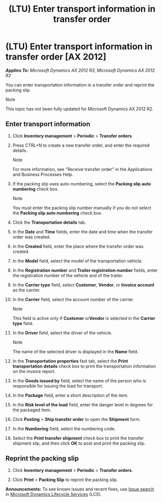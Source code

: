﻿---
title: (LTU) Enter transport information in transfer order
TOCTitle: (LTU) Enter transport information in transfer order
ms:assetid: 3aec34a7-4c27-47b0-b949-2815bce1ae96
ms:mtpsurl: https://technet.microsoft.com/en-us/library/JJ665060(v=AX.60)
ms:contentKeyID: 49386643
ms.date: 04/18/2014
mtps_version: v=AX.60
---

# (LTU) Enter transport information in transfer order [AX 2012]


_**Applies To:** Microsoft Dynamics AX 2012 R3, Microsoft Dynamics AX 2012 R2_

You can enter transportation information in a transfer order and reprint the packing slip.


> [!NOTE]
> <P>This topic has not been fully updated for Microsoft Dynamics AX 2012 R2.</P>



## Enter transport information

1.  Click **Inventory management** \> **Periodic** \> **Transfer orders**.

2.  Press CTRL+N to create a new transfer order, and enter the required details.
    

    > [!NOTE]
    > <P>For more information, see "Receive transfer order" in the Applications and Business Processes Help.</P>



3.  If the packing slip uses auto-numbering, select the **Packing slip auto numbering** check box.
    

    > [!NOTE]
    > <P>You must enter the packing slip number manually if you do not select the <STRONG>Packing slip auto numbering</STRONG> check box.</P>



4.  Click the **Transportation details** tab.

5.  In the **Date** and **Time** fields, enter the date and time when the transfer order was created.

6.  In the **Created** field, enter the place where the transfer order was created.

7.  In the **Model** field, select the model of the transportation vehicle.

8.  In the **Registration number** and **Trailer registration number** fields, enter the registration number of the vehicle and of the trailer.

9.  In the **Carrier type** field, select **Customer**, **Vendor**, or **Invoice account** as the carrier.

10. In the **Carrier** field, select the account number of the carrier.
    

    > [!NOTE]
    > <P>This field is active only if <STRONG>Customer</STRONG> or<STRONG>Vendor</STRONG> is selected in the <STRONG>Carrier type</STRONG> field.</P>



11. In the **Driver** field, select the driver of the vehicle.
    

    > [!NOTE]
    > <P>The name of the selected driver is displayed in the <STRONG>Name</STRONG> field.</P>



12. In the **Transportation properties** fast tab, select the **Print transportation details** check box to print the transportation information on the invoice report.

13. In the **Goods issued by** field, select the name of the person who is responsible for issuing the load for transport.

14. In the **Package** field, enter a short description of the item.

15. In the **Risk level of the load** field, enter the danger level in degrees for the packaged item.

16. Click **Posting** \> **Ship transfer order** to open the **Shipment** form.

17. In the **Numbering** field, select the numbering code.

18. Select the **Print transfer shipment** check box to print the transfer shipment slip, and then click **OK** to post and print the packing slip.

## Reprint the packing slip

1.  Click **Inventory management** \> **Periodic** \> **Transfer orders**.

2.  Click **Print** \> **Packing Slip** to reprint the packing slip.

  
**Announcements:** To see known issues and recent fixes, use [Issue search](http://go.microsoft.com/fwlink/?linkid=389258) in [Microsoft Dynamics Lifecycle Services](http://go.microsoft.com/fwlink/?linkid=306505) (LCS).

